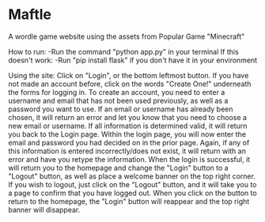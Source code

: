 # Maftle
A wordle game website using the assets from Popular Game "Minecraft"

How to run:
-Run the command "python app.py" in your terminal
If this doesn't work:
-Run "pip install flask" if you don't have it in your environment

Using the site:
Click on "Login", or the bottom leftmost button.
If you have not made an account before, click on the words "Create One!" underneath the forms for logging in.
To create an account, you need to enter a username and email that has not been used previously, as well as a password you want to use.
If an email or username has already been chosen, it will return an error and let you know that you need to choose a new email or username.
If all information is determined valid, it will return you back to the Login page.
Within the login page, you will now enter the email and password you had decided on in the prior page. Again, if any of this information is entered incorrectly/does not exist, it will return with an error and have you retype the information.
When the login is successful, it will return you to the homepage and change the "Login" button to a "Logout" button, as well as place a welcome banner on the top right corner.
If you wish to logout, just click on the "Logout" button, and it will take you to a page to confirm that you have logged out.
When you click on the button to return to the homepage, the "Login" button will reappear and the top right banner will disappear.